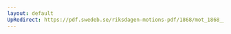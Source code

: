 ```yaml
---
layout: default
UpRedirect: https://pdf.swedeb.se/riksdagen-motions-pdf/1868/mot_1868__ak__00024.pdf
---
```

